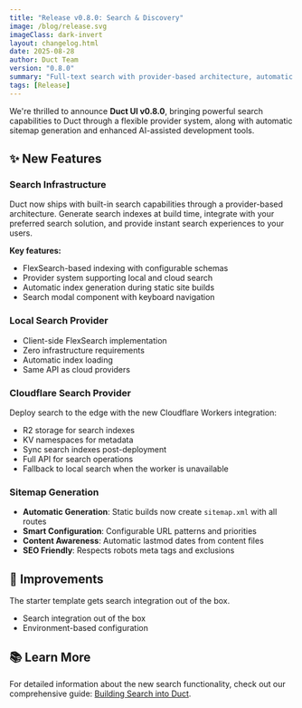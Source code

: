 ```yaml
---
title: "Release v0.8.0: Search & Discovery"
image: /blog/release.svg
imageClass: dark-invert
layout: changelog.html
date: 2025-08-28
author: Duct Team
version: "0.8.0"
summary: "Full-text search with provider-based architecture, automatic sitemap generation, Claude Code specialized agents, and improved developer experience."
tags: [Release]
---
```


We're thrilled to announce **Duct UI v0.8.0**, bringing powerful search capabilities to Duct through a flexible provider system, along with automatic sitemap generation and enhanced AI-assisted development tools.

<!--more-->

## ✨ New Features

### Search Infrastructure

Duct now ships with built-in search capabilities through a provider-based architecture. Generate search indexes at build time, integrate with your preferred search solution, and provide instant search experiences to your users.

**Key features:**

- FlexSearch-based indexing with configurable schemas
- Provider system supporting local and cloud search
- Automatic index generation during static site builds
- Search modal component with keyboard navigation

### Local Search Provider

- Client-side FlexSearch implementation
- Zero infrastructure requirements
- Automatic index loading
- Same API as cloud providers

### Cloudflare Search Provider

Deploy search to the edge with the new Cloudflare Workers integration:

- R2 storage for search indexes
- KV namespaces for metadata
- Sync search indexes post-deployment
- Full API for search operations
- Fallback to local search when the worker is unavailable

### Sitemap Generation

- **Automatic Generation**: Static builds now create `sitemap.xml` with all routes
- **Smart Configuration**: Configurable URL patterns and priorities
- **Content Awareness**: Automatic lastmod dates from content files
- **SEO Friendly**: Respects robots meta tags and exclusions

## 🔧 Improvements

The starter template gets search integration out of the box.

- Search integration out of the box
- Environment-based configuration

## 📚 Learn More

For detailed information about the new search functionality, check out our comprehensive guide: [Building Search into Duct](/blog/2025/08/search-in-duct).
